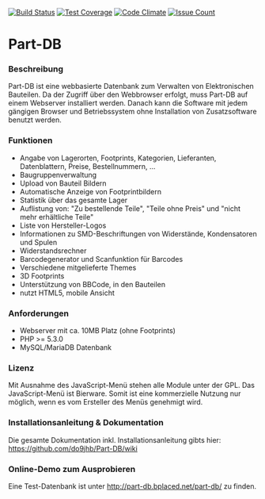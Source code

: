 [![Build Status](https://travis-ci.org/do9jhb/Part-DB.svg?branch=nextgen)](https://travis-ci.org/do9jhb/Part-DB)
[![Test Coverage](https://codeclimate.com/github/do9jhb/Part-DB/badges/coverage.svg)](https://codeclimate.com/github/do9jhb/Part-DB/coverage)
[![Code Climate](https://codeclimate.com/github/do9jhb/Part-DB/badges/gpa.svg)](https://codeclimate.com/github/do9jhb/Part-DB)
[![Issue Count](https://codeclimate.com/github/do9jhb/Part-DB/badges/issue_count.svg)](https://codeclimate.com/github/do9jhb/Part-DB)


# Part-DB

### Beschreibung

Part-DB ist eine webbasierte Datenbank zum Verwalten von Elektronischen Bauteilen. Da der Zugriff über den Webbrowser erfolgt, muss Part-DB auf einem Webserver installiert werden. Danach kann die Software mit jedem gängigen Browser und Betriebssystem ohne Installation von Zusatzsoftware benutzt werden.

### Funktionen

 * Angabe von Lagerorten, Footprints, Kategorien, Lieferanten, Datenblattern, Preise, Bestellnummern, ...
 * Baugruppenverwaltung
 * Upload von Bauteil Bildern
 * Automatische Anzeige von Footprintbildern
 * Statistik über das gesamte Lager
 * Auflistung von: "Zu bestellende Teile", "Teile ohne Preis" und "nicht mehr erhältliche Teile"
 * Liste von Hersteller-Logos
 * Informationen zu SMD-Beschriftungen von Widerstände, Kondensatoren und Spulen
 * Widerstandsrechner
 * Barcodegenerator und Scanfunktion für Barcodes
 * Verschiedene mitgelieferte Themes
 * 3D Footprints
 * Unterstützung von BBCode, in den Bauteilen
 * nutzt HTML5, mobile Ansicht

### Anforderungen

 * Webserver mit ca. 10MB Platz (ohne Footprints)
 * PHP >= 5.3.0
 * MySQL/MariaDB Datenbank

### Lizenz

Mit Ausnahme des JavaScript-Menü stehen alle Module unter der GPL. Das JavaScript-Menü ist Bierware. Somit ist eine kommerzielle Nutzung nur möglich, wenn es vom Ersteller des Menüs genehmigt wird.

### Installationsanleitung & Dokumentation

Die gesamte Dokumentation inkl. Installationsanleitung gibts hier:
<https://github.com/do9jhb/Part-DB/wiki>

### Online-Demo zum Ausprobieren

Eine Test-Datenbank ist unter <http://part-db.bplaced.net/part-db/> zu finden.

